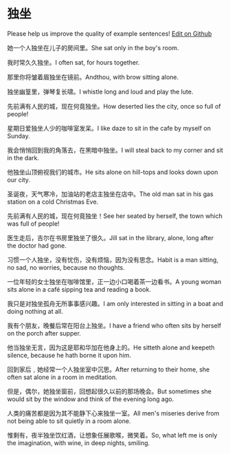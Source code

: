 # 独坐

Please help us improve the quality of example sentences! [Edit on Github](https://github.com/jiyushe/jiyu-example-sentence-source/blob/main/chinese/duzuo.md)

<p><span class="chinese">她一个人独坐在儿子的房间里。</span><span class="english">She sat only in the boy's room.</span></p>

<p><span class="chinese">我时常久久独坐。</span><span class="english">I often sat, for hours together.</span></p>

<p><span class="chinese">那里你将皱着眉独坐在镜前。</span><span class="english">Andthou, with brow sitting alone.</span></p>

<p><span class="chinese">独坐幽篁里，弹琴复长啸。</span><span class="english">I whistle long and loud and play the lute.</span></p>

<p><span class="chinese">先前满有人民的城，现在何竟独坐。</span><span class="english">How deserted lies the city, once so full of people!</span></p>

<p><span class="chinese">星期日爱独坐人少的咖啡室发呆。</span><span class="english">I like daze to sit in the cafe by myself on Sunday.</span></p>

<p><span class="chinese">我会悄悄回到我的角落去，在黑暗中独坐。</span><span class="english">I will steal back to my corner and sit in the dark.</span></p>

<p><span class="chinese">他独坐山顶俯视我们的城市。</span><span class="english">He sits alone on hill-tops and looks down upon our city.</span></p>

<p><span class="chinese">圣诞夜，天气寒冷，加油站的老店主独坐在店中。</span><span class="english">The old man sat in his gas station on a cold Christmas Eve.</span></p>

<p><span class="chinese">先前满有人民的城，现在何竟独坐！</span><span class="english">See her seated by herself, the town which was full of people!</span></p>

<p><span class="chinese">医生走后，吉尔在书房里独坐了很久。</span><span class="english">Jill sat in the library, alone, long after the doctor had gone.</span></p>

<p><span class="chinese">习惯一个人独坐，没有忧伤，没有烦恼，因为没有思念。</span><span class="english">Habit is a man sitting, no sad, no worries, because no thoughts.</span></p>

<p><span class="chinese">一位年轻的女士独坐在咖啡馆里，正一边小口喝着茶一边看书。</span><span class="english">A young woman sits alone in a café sipping tea and reading a book.</span></p>

<p><span class="chinese">我只是对独坐孤舟无所事事感兴趣。</span><span class="english">I am only interested in sitting in a boat and doing nothing at all.</span></p>

<p><span class="chinese">我有个朋友，晚餐后常在阳台上独坐。</span><span class="english">I have a friend who often sits by herself on the porch after supper.</span></p>

<p><span class="chinese">他当独坐无言，因为这是耶和华加在他身上的。</span><span class="english">He sitteth alone and keepeth silence, because he hath borne it upon him.</span></p>

<p><span class="chinese">回到家后﹐她经常一个人独坐室中沉思。</span><span class="english">After returning to their home, she often sat alone in a room in meditation.</span></p>

<p><span class="chinese">但是，偶尔，她独坐窗前，回想起很久以前的那场晚会。</span><span class="english">But sometimes she would sit by the window and think of the evening long ago.</span></p>

<p><span class="chinese">人类的痛苦都是因为其不能静下心来独坐一室。</span><span class="english">All men's miseries derive from not being able to sit quietly in a room alone.</span></p>

<p><span class="chinese">惟剩有，夜半独坐饮红酒，让想象任展歌喉，微笑着。</span><span class="english">So, what left me is only the imagination, with wine, in deep nights, smiling.</span></p>

